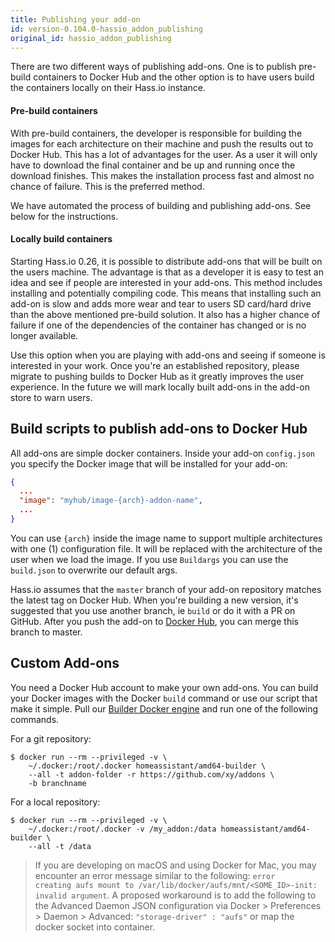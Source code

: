 ```yaml
---
title: Publishing your add-on
id: version-0.104.0-hassio_addon_publishing
original_id: hassio_addon_publishing
---
```


There are two different ways of publishing add-ons. One is to publish pre-build containers to Docker Hub and the other option is to have users build the containers locally on their Hass.io instance.

#### Pre-build containers

With pre-build containers, the developer is responsible for building the images for each architecture on their machine and push the results out to Docker Hub. This has a lot of advantages for the user. As a user it will only have to download the final container and be up and running once the download finishes. This makes the installation process fast and almost no chance of failure. This is the preferred method.

We have automated the process of building and publishing add-ons. See below for the instructions.

#### Locally build containers

Starting Hass.io 0.26, it is possible to distribute add-ons that will be built on the users machine. The advantage is that as a developer it is easy to test an idea and see if people are interested in your add-ons. This method includes installing and potentially compiling code. This means that installing such an add-on is slow and adds more wear and tear to users SD card/hard drive than the above mentioned pre-build solution. It also has a higher chance of failure if one of the dependencies of the container has changed or is no longer available.

Use this option when you are playing with add-ons and seeing if someone is interested in your work. Once you're an established repository, please migrate to pushing builds to Docker Hub as it greatly improves the user experience. In the future we will mark locally built add-ons in the add-on store to warn users.

## Build scripts to publish add-ons to Docker Hub

All add-ons are simple docker containers. Inside your add-on `config.json` you specify the Docker image that will be installed for your add-on:

```json
{
  ...
  "image": "myhub/image-{arch}-addon-name",
  ...
}
```

You can use `{arch}` inside the image name to support multiple architectures with one (1) configuration file. It will be replaced with the architecture of the user when we load the image. If you use `Buildargs` you can use the `build.json` to overwrite our default args.

Hass.io assumes that the `master` branch of your add-on repository matches the latest tag on Docker Hub. When you're building a new version, it's suggested that you use another branch, ie `build` or do it with a PR on GitHub. After you push the add-on to [Docker Hub](https://hub.docker.com/), you can merge this branch to master.

## Custom Add-ons

You need a Docker Hub account to make your own add-ons. You can build your Docker images with the Docker `build` command or use our script that make it simple. Pull our [Builder Docker engine][builder] and run one of the following commands.

For a git repository:

```shell
$ docker run --rm --privileged -v \
    ~/.docker:/root/.docker homeassistant/amd64-builder \
    --all -t addon-folder -r https://github.com/xy/addons \
    -b branchname
```

For a local repository:

```shell
$ docker run --rm --privileged -v \
    ~/.docker:/root/.docker -v /my_addon:/data homeassistant/amd64-builder \
    --all -t /data
```

> If you are developing on macOS and using Docker for Mac, you may encounter an error message similar to the following: <code>error creating aufs mount to /var/lib/docker/aufs/mnt/<SOME_ID>-init: invalid argument</code>. A proposed workaround is to add the following to the Advanced Daemon JSON configuration via Docker > Preferences > Daemon > Advanced: <code>"storage-driver" : "aufs"</code> or map the docker socket into container.

[builder]: https://github.com/home-assistant/hassio-builder

